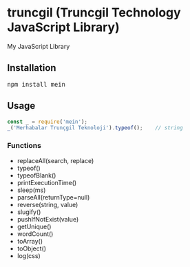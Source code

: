 # truncgil (Truncgil Technology JavaScript Library)

My JavaScript Library

## Installation
<pre>npm install mein</pre>

## Usage
```javascript
const _ = require('mein');
_('Merhabalar Trunçgil Teknoloji').typeof();    // string
```



### Functions

- replaceAll(search, replace)
- typeof()
- typeofBlank()
- printExecutionTime()
- sleep(ms)
- parseAll(returnType=null)
- reverse(string, value)
- slugify()
- pushIfNotExist(value)
- getUnique()
- wordCount()
- toArray()
- toObject()
- log(css)

